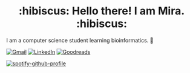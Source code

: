 <h1 align="center">
    :hibiscus: Hello there! I am Mira. :hibiscus:
</h1>

I am a computer science student learning bioinformatics. 🧬  

[![Gmail](https://img.shields.io/badge/email-D14836?style=for-the-badge&logo=gmail&logoColor=white&link=mailto:mirarguelles@gmail.com)](mailto:mirarguelles@gmail.com)
[![LinkedIn](https://img.shields.io/badge/meruila-%230077B5.svg?style=for-the-badge&logo=linkedin&logoColor=white)](https://www.linkedin.com/in/meruila/)
[![Goodreads](https://img.shields.io/badge/meruila-F3F1EA?style=for-the-badge&logo=goodreads&logoColor=372213)](https://goodreads.com/meruila)


[![spotify-github-profile](https://spotify-github-profile.vercel.app/api/view?uid=mirarguelles&cover_image=true&theme=novatorem&show_offline=false&background_color=121212&bar_color=53b14f&bar_color_cover=false)](https://spotify-github-profile.vercel.app/api/view?uid=mirarguelles&redirect=true)

